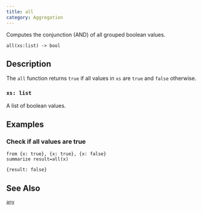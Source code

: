 ```yaml
---
title: all
category: Aggregation
---
```


Computes the conjunction (AND) of all grouped boolean values.

```tql
all(xs:list) -> bool
```

## Description

The `all` function returns `true` if all values in `xs` are `true` and `false`
otherwise.

### `xs: list`

A list of boolean values.

## Examples

### Check if all values are true

```tql
from {x: true}, {x: true}, {x: false}
summarize result=all(x)
```

```tql
{result: false}
```

## See Also

[`any`](/reference/functions/any)
